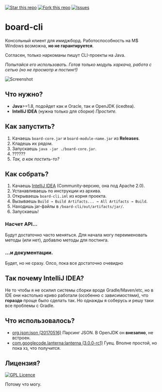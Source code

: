 [![Star this repo](http://githubbadges.com/star.svg?user=saber-nyan&repo=board-cli&style=flat)](https://github.com/saber-nyan/board-cli/star)
[![Fork this repo](http://githubbadges.com/fork.svg?user=saber-nyan&repo=board-cli&style=flat)](https://github.com/saber-nyan/board-cli/fork)
[![Issues](https://img.shields.io/github/issues/saber-nyan/board-cli.svg)](https://github.com/saber-nyan/board-cli/issues)
# board-cli
Консольный клиент для имиджборд.
Работоспособность на M$ Windows возможна, **но не гарантируется**.

Согласен, только наркоманы пишут CLI-проекты на Java.

*Попытайся его использовать. Готов только модуль харкача, работа с сетью (но не просмотр и постинг!)*

![Screenshot](http://i.imgur.com/0bEB430.png)
## Что нужно?
* **Java**>=1.8, подойдет как и Oracle, так и OpenJDK (icedtea).
* **IntelliJ IDEA** (нужна только для сборки) *Простите.*

## Как запустить?
1. Качаешь `board-core.jar` и `board-module-name.jar` из **Releases**.
2. Кладешь их рядом.
3. Запускаешь `java -jar ./board-core.jar`.
4. ??????
5. *Так, а как постить-то?*

## Как собрать?
1. Качаешь [IntelliJ IDEA](https://www.jetbrains.com/idea/download/) (Community-версию, она под Apache 2.0).
2. Устанавливаешь по инструкции из архива.
3. Открываешь `board-cli.iml` из корня проекта.
4. Вызываешь `Build → Build Artifacts... → All Artifacts → Build`.
5. Находишь jar-файлы в `/board-cli/out/artifacts/jar/`.
6. Запускаешь!

### Насчет API...
Будут достаточно часто меняться. Для начала могу переименовать методы (или нет), добавлю методы для постинга.

### ...и документации.
Будет, но не сразу. Олсо, пока все достаточно очевидно

## Так почему IntelliJ IDEA?
Не то чтобы я не осилил системы сборки вроде Gradle/Maven/etc, но в IDE они настолько криво работали (особенно с зависимостями), что **гораздо** проще было сделать так. Но однажды я соберусь и решу таки все проблемы с Gradle.

## Что использовалось?
* [org.json:json (20170516)](https://github.com/stleary/JSON-java) <JSON> Парсинг JSON. В OpenJDK он **внезапно**, не встроен.
* [com.googlecode.lanterna:lanterna (3.0.0-rc1)](https://github.com/mabe02/lanterna) <LGPL v3.0> Гуец. Вполне простой, но пока хз, что получится.

## Лицензия?
[![GPL Licence](https://badges.frapsoft.com/os/gpl/gpl.svg?v=103)](https://opensource.org/licenses/GPL-3.0/)

Потому что могу.
